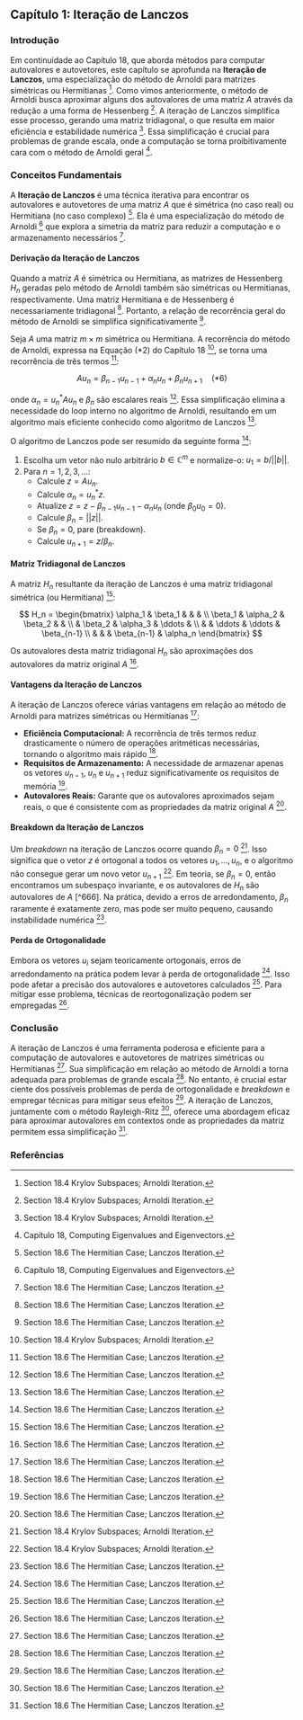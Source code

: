 ## Capítulo 1: Iteração de Lanczos

### Introdução
Em continuidade ao Capítulo 18, que aborda métodos para computar autovalores e autovetores, este capítulo se aprofunda na **Iteração de Lanczos**, uma especialização do método de Arnoldi para matrizes simétricas ou Hermitianas [^664]. Como vimos anteriormente, o método de Arnoldi busca aproximar alguns dos autovalores de uma matriz $A$ através da redução a uma forma de Hessenberg [^664]. A iteração de Lanczos simplifica esse processo, gerando uma matriz tridiagonal, o que resulta em maior eficiência e estabilidade numérica [^664]. Essa simplificação é crucial para problemas de grande escala, onde a computação se torna proibitivamente cara com o método de Arnoldi geral [^646].

### Conceitos Fundamentais
A **Iteração de Lanczos** é uma técnica iterativa para encontrar os autovalores e autovetores de uma matriz $A$ que é simétrica (no caso real) ou Hermitiana (no caso complexo) [^669]. Ela é uma especialização do método de Arnoldi [^646] que explora a simetria da matriz para reduzir a computação e o armazenamento necessários [^669].

#### Derivação da Iteração de Lanczos
Quando a matriz $A$ é simétrica ou Hermitiana, as matrizes de Hessenberg $H_n$ geradas pelo método de Arnoldi também são simétricas ou Hermitianas, respectivamente. Uma matriz Hermitiana e de Hessenberg é necessariamente tridiagonal [^669]. Portanto, a relação de recorrência geral do método de Arnoldi se simplifica significativamente [^669].

Seja $A$ uma matriz $m \times m$ simétrica ou Hermitiana. A recorrência do método de Arnoldi, expressa na Equação (*2) do Capítulo 18 [^665], se torna uma recorrência de três termos [^669]:

$$
Au_n = \beta_{n-1}u_{n-1} + \alpha_n u_n + \beta_n u_{n+1} \quad (*6)
$$

onde $\alpha_n = u_n^* A u_n$ e $\beta_n$ são escalares reais [^669]. Essa simplificação elimina a necessidade do loop interno no algoritmo de Arnoldi, resultando em um algoritmo mais eficiente conhecido como algoritmo de Lanczos [^669].

O algoritmo de Lanczos pode ser resumido da seguinte forma [^669]:

1.  Escolha um vetor não nulo arbitrário $b \in \mathbb{C}^m$ e normalize-o: $u_1 = b / ||b||$.
2.  Para $n = 1, 2, 3, \dots$:
    *   Calcule $z = Au_n$.
    *   Calcule $\alpha_n = u_n^* z$.
    *   Atualize $z = z - \beta_{n-1}u_{n-1} - \alpha_n u_n$ (onde $\beta_0 u_0 = 0$).
    *   Calcule $\beta_n = ||z||$.
    *   Se $\beta_n = 0$, pare (breakdown).
    *   Calcule $u_{n+1} = z / \beta_n$.

#### Matriz Tridiagonal de Lanczos
A matriz $H_n$ resultante da iteração de Lanczos é uma matriz tridiagonal simétrica (ou Hermitiana) [^669]:

$$
H_n = \begin{bmatrix}
\alpha_1 & \beta_1 & & & \\
\beta_1 & \alpha_2 & \beta_2 & & \\
& \beta_2 & \alpha_3 & \ddots & \\
& & \ddots & \ddots & \beta_{n-1} \\
& & & \beta_{n-1} & \alpha_n
\end{bmatrix}
$$

Os autovalores desta matriz tridiagonal $H_n$ são aproximações dos autovalores da matriz original $A$ [^669].

#### Vantagens da Iteração de Lanczos
A iteração de Lanczos oferece várias vantagens em relação ao método de Arnoldi para matrizes simétricas ou Hermitianas [^669]:

*   **Eficiência Computacional:** A recorrência de três termos reduz drasticamente o número de operações aritméticas necessárias, tornando o algoritmo mais rápido [^669].
*   **Requisitos de Armazenamento:** A necessidade de armazenar apenas os vetores $u_{n-1}$, $u_n$ e $u_{n+1}$ reduz significativamente os requisitos de memória [^669].
*   **Autovalores Reais:** Garante que os autovalores aproximados sejam reais, o que é consistente com as propriedades da matriz original $A$ [^669].

#### Breakdown da Iteração de Lanczos
Um *breakdown* na iteração de Lanczos ocorre quando $\beta_n = 0$ [^665]. Isso significa que o vetor $z$ é ortogonal a todos os vetores $u_1, \dots, u_n$, e o algoritmo não consegue gerar um novo vetor $u_{n+1}$ [^665]. Em teoria, se $\beta_n = 0$, então encontramos um subespaço invariante, e os autovalores de $H_n$ são autovalores de $A$ [^666]. Na prática, devido a erros de arredondamento, $\beta_n$ raramente é exatamente zero, mas pode ser muito pequeno, causando instabilidade numérica [^670].

#### Perda de Ortogonalidade
Embora os vetores $u_i$ sejam teoricamente ortogonais, erros de arredondamento na prática podem levar à perda de ortogonalidade [^670]. Isso pode afetar a precisão dos autovalores e autovetores calculados [^670]. Para mitigar esse problema, técnicas de reortogonalização podem ser empregadas [^670].

### Conclusão

A iteração de Lanczos é uma ferramenta poderosa e eficiente para a computação de autovalores e autovetores de matrizes simétricas ou Hermitianas [^669]. Sua simplificação em relação ao método de Arnoldi a torna adequada para problemas de grande escala [^669]. No entanto, é crucial estar ciente dos possíveis problemas de perda de ortogonalidade e *breakdown* e empregar técnicas para mitigar seus efeitos [^670]. A iteração de Lanczos, juntamente com o método Rayleigh-Ritz [^669], oferece uma abordagem eficaz para aproximar autovalores em contextos onde as propriedades da matriz permitem essa simplificação [^669].

### Referências
[^646]: Capítulo 18, Computing Eigenvalues and Eigenvectors.
[^664]: Section 18.4 Krylov Subspaces; Arnoldi Iteration.
[^665]: Section 18.4 Krylov Subspaces; Arnoldi Iteration.
[^669]: Section 18.6 The Hermitian Case; Lanczos Iteration.
[^670]: Section 18.6 The Hermitian Case; Lanczos Iteration.

<!-- END -->